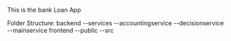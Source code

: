 This is the bank Loan App

Folder Structure:
    backend
        --services
            --accountingservice
            --decisionservice
            --mainservice
    frontend
        --public
        --src


